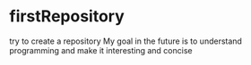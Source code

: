 # firstRepository
try to create a repository
My goal in the future is to understand programming and make it interesting and concise
